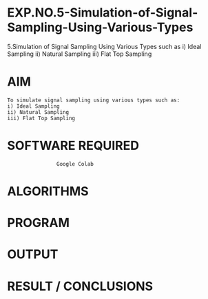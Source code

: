 # EXP.NO.5-Simulation-of-Signal-Sampling-Using-Various-Types
5.Simulation of Signal Sampling Using Various Types such as
    i) Ideal Sampling
    ii) Natural Sampling
    iii) Flat Top Sampling

# AIM
    To simulate signal sampling using various types such as:
    i) Ideal Sampling
    ii) Natural Sampling
    iii) Flat Top Sampling

# SOFTWARE REQUIRED
                    Google Colab

# ALGORITHMS

# PROGRAM

# OUTPUT
 
# RESULT / CONCLUSIONS

